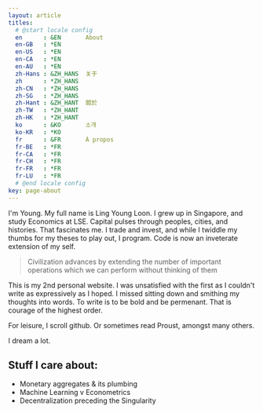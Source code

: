 ```yaml
---
layout: article
titles:
  # @start locale config
  en      : &EN       About
  en-GB   : *EN
  en-US   : *EN
  en-CA   : *EN
  en-AU   : *EN
  zh-Hans : &ZH_HANS  关于
  zh      : *ZH_HANS
  zh-CN   : *ZH_HANS
  zh-SG   : *ZH_HANS
  zh-Hant : &ZH_HANT  關於
  zh-TW   : *ZH_HANT
  zh-HK   : *ZH_HANT
  ko      : &KO       소개
  ko-KR   : *KO
  fr      : &FR       À propos
  fr-BE   : *FR
  fr-CA   : *FR
  fr-CH   : *FR
  fr-FR   : *FR
  fr-LU   : *FR
  # @end locale config
key: page-about
---
```



I'm Young. My full name is Ling Young Loon. I grew up in Singapore, and study Economics at LSE. Capital pulses through peoples, cities, and histories. That fascinates me. I trade and invest, and while I twiddle my thumbs for my theses to play out, I program. Code is now an inveterate extension of my self.

> Civilization advances by extending the number of important operations which we can perform without thinking of them

This is my 2nd personal website. I was unsatisfied with the first as I couldn't write as expressively as I hoped. I missed sitting down and smithing my thoughts into words. To write is to be bold and be permenant. That is courage of the highest order.

For leisure, I scroll github. Or sometimes read Proust, amongst many others.

I dream a lot.

## Stuff I care about:
- Monetary aggregates & its plumbing
- Machine Learning v Econometrics
- Decentralization preceding the Singularity
